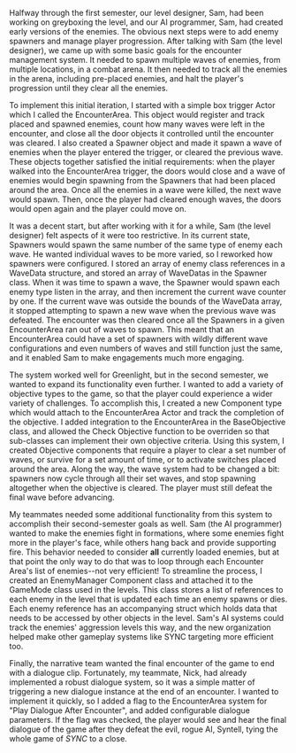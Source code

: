 Halfway through the first semester, our level designer, Sam, had been working on greyboxing the level, and our AI programmer, Sam, had created early versions of the enemies. The obvious next steps were to add enemy spawners and manage player progression. After talking with Sam (the level designer), we came up with some basic goals for the encounter management system. It needed to spawn multiple waves of enemies, from multiple locations, in a combat arena. It then needed to track all the enemies in the arena, including pre-placed enemies, and halt the player's progression until they clear all the enemies.

To implement this initial iteration, I started with a simple box trigger Actor which I called the EncounterArea. This object would register and track placed and spawned enemies, count how many waves were left in the encounter, and close all the door objects it controlled until the encounter was cleared. I also created a Spawner object and made it spawn a wave of enemies when the player entered the trigger, or cleared the previous wave. These objects together satisfied the initial requirements: when the player walked into the EncounterArea trigger, the doors would close and a wave of enemies would begin spawning from the Spawners that had been placed around the area. Once all the enemies in a wave were killed, the next wave would spawn. Then, once the player had cleared enough waves, the doors would open again and the player could move on.

It was a decent start, but after working with it for a while, Sam (the level designer) felt aspects of it were too restrictive. In its current state, Spawners would spawn the same number of the same type of enemy each wave. He wanted individual waves to be more varied, so I reworked how spawners were configured. I stored an array of enemy class references in a WaveData structure, and stored an array of WaveDatas in the Spawner class. When it was time to spawn a wave, the Spawner would spawn each enemy type listen in the array, and then increment the current wave counter by one. If the current wave was outside the bounds of the WaveData array, it stopped attempting to spawn a new wave when the previous wave was defeated. The encounter was then cleared once all the Spawners in a given EncounterArea ran out of waves to spawn. This meant that an EncounterArea could have a set of spawners with wildly different wave configurations and even numbers of waves and still function just the same, and it enabled Sam to make engagements much more engaging.

The system worked well for Greenlight, but in the second semester, we wanted to expand its functionality even further. I wanted to add a variety of objective types to the game, so that the player could experience a wider variety of challenges. To accomplish this, I created a new Component type which would attach to the EncounterArea Actor and track the completion of the objective. I added integration to the EncounterArea in the BaseObjective class, and allowed the Check Objective function to be overriden so that sub-classes can implement their own objective criteria. Using this system, I created Objective components that require a player to clear a set number of waves, or survive for a set amount of time, or to activate switches placed around the area. Along the way, the wave system had to be changed a bit: spawners now cycle through all their set waves, and stop spawning altogether when the objective is cleared. The player must still defeat the final wave before advancing.

My teammates needed some additional functionality from this system to accomplish their second-semester goals as well. Sam (the AI programmer) wanted to make the enemies fight in formations, where some enemies fight more in the player's face, while others hang back and provide supporting fire. This behavior needed to consider **all** currently loaded enemies, but at that point the only way to do that was to loop through each Encounter Area's list of enemies--not very efficient! To streamline the process, I created an EnemyManager Component class and attached it to the GameMode class used in the levels. This class stores a list of references to each enemy in the level that is updated each time an enemy spawns or dies. Each enemy reference has an accompanying struct which holds data that needs to be accessed by other objects in the level. Sam's AI systems could track the enemies' aggression levels this way, and the new organization helped make other gameplay systems like SYNC targeting more efficient too.

Finally, the narrative team wanted the final encounter of the game to end with a dialogue clip. Fortunately, my teammate, Nick, had already implemented a robust dialogue system, so it was a simple matter of triggering a new dialogue instance at the end of an encounter. I wanted to implement it quickly, so I added a flag to the EncounterArea system for "Play Dialogue After Encounter", and added configurable dialogue parameters. If the flag was checked, the player would see and hear the final dialogue of the game after they defeat the evil, rogue AI, Syntell, tying the whole game of _SYNC_ to a close.
